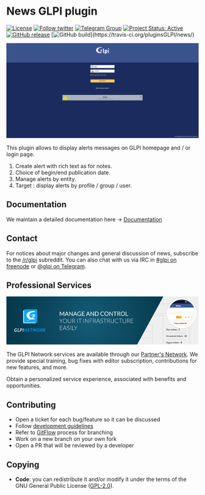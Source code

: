 # News GLPI plugin

[![License](https://img.shields.io/github/license/pluginsGLPI/news.svg?&label=License)](https://github.com/pluginsGLPI/news/blob/develop/LICENSE)
[![Follow twitter](https://img.shields.io/twitter/follow/Teclib.svg?style=social&label=Twitter&style=flat-square)](https://twitter.com/teclib)
[![Telegram Group](https://img.shields.io/badge/Telegram-Group-blue.svg)](https://t.me/glpien)
[![Project Status: Active](http://www.repostatus.org/badges/latest/active.svg)](http://www.repostatus.org/#active)
[![GitHub release](https://img.shields.io/github/release/pluginsGLPI/news.svg)](https://github.com/pluginsGLPI/news/releases)
[![GitHub build](https://travis-ci.org/pluginsGLPI/news.svg?)](https://travis-ci.org/pluginsGLPI/news/)

![Screenshot](./news.gif "Alert")


This plugin allows to display alerts messages on GLPI homepage and / or login page.

1. Create alert with rich text as for notes.
2. Choice of begin/end publication date.
3. Manage alerts by entity.
4. Target : display alerts by profile / group / user.


## Documentation

We maintain a detailed documentation here -> [Documentation](https://glpi-plugins.readthedocs.io/en/latest/news/index.html)

## Contact

For notices about major changes and general discussion of news, subscribe to the [/r/glpi](https://www.reddit.com/r/glpi/) subreddit.
You can also chat with us via IRC in [#glpi on freenode](http://webchat.freenode.net/?channels=glpi) or [@glpi on Telegram](https://t.me/glpien).

## Professional Services

![GLPI Network](./glpi_network.png "GLPI network")

The GLPI Network services are available through our [Partner's Network](http://www.teclib-edition.com/en/partners/). We provide special training, bug fixes with editor subscription, contributions for new features, and more.

Obtain a personalized service experience, associated with benefits and opportunities.

## Contributing

* Open a ticket for each bug/feature so it can be discussed
* Follow [development guidelines](http://glpi-developer-documentation.readthedocs.io/en/latest/plugins/index.html)
* Refer to [GitFlow](http://git-flow.readthedocs.io/) process for branching
* Work on a new branch on your own fork
* Open a PR that will be reviewed by a developer

## Copying

* **Code**: you can redistribute it and/or modify
    it under the terms of the GNU General Public License ([GPL-2.0](https://www.gnu.org/licenses/gpl-2.0.en.html)).
